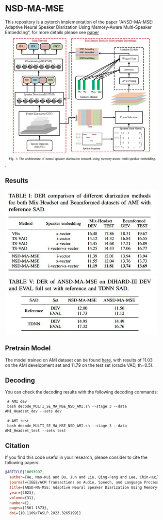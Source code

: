 # NSD-MA-MSE
This repository is a pytorch implementation of the paper "ANSD-MA-MSE: Adaptive Neural Speaker Diarization Using Memory-Aware Multi-Speaker Embedding", for more details please see [paper](doc/ANSD-MA-MSE_Adaptive_Neural_Speaker_Diarization_Using_Memory-Aware_Multi-Speaker_Embedding.pdf)
![image](doc/network.jpg).

## Results
![image](doc/AMI.jpg)
![image](doc/DH.jpg)

## Pretrain Model
The model trained on AMI dataset can be found [here](https://drive.google.com/file/d/1xq-U8CkEymU661_177IqlvId6piULTiU/view?usp=drive_link), with results of 11.03 on the AMI development set and 11.79 on the test set (oracle VAD, th=0.5).

## Decoding

You can check the decoding results with the following decoding commands:

```
 # AMI dev
 bash decode_MULTI_SE_MA_MSE_NSD_AMI.sh --stage 3 --data AMI_Headset_dev --sets dev
 
 # AMI test
 bash decode_MULTI_SE_MA_MSE_NSD_AMI.sh --stage 3 --data AMI_Headset_test --sets test
```

## Citation

If you find this code useful in your research, please consider to cite the following papers:

```bibtex
@ARTICLE{10093997,
  author={He, Mao-Kui and Du, Jun and Liu, Qing-Feng and Lee, Chin-Hui},
  journal={IEEE/ACM Transactions on Audio, Speech, and Language Processing}, 
  title={ANSD-MA-MSE: Adaptive Neural Speaker Diarization Using Memory-Aware Multi-Speaker Embedding}, 
  year={2023},
  volume={31},
  number={},
  pages={1561-1573},
  doi={10.1109/TASLP.2023.3265199}}

```
